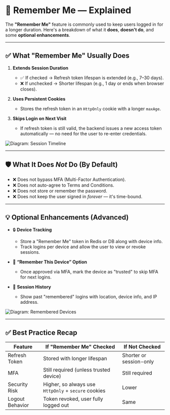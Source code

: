 
# 🧠 Remember Me — Explained

The **"Remember Me"** feature is commonly used to keep users logged in for a longer duration. Here's a breakdown of what it **does**, **doesn't do**, and some **optional enhancements**.

---

## ✅ What "Remember Me" Usually Does

1. **Extends Session Duration**
   - ✅ If checked → Refresh token lifespan is extended (e.g., 7–30 days).
   - ❌ If unchecked → Shorter lifespan (e.g., 1 day or ends when browser closes).

2. **Uses Persistent Cookies**
   - Stores the refresh token in an `HttpOnly` cookie with a longer `maxAge`.

3. **Skips Login on Next Visit**
   - If refresh token is still valid, the backend issues a new access token automatically — no need for the user to re-enter credentials.

![Diagram: Session Timeline](session_timeline.png)

---

## 🛡️ What It Does *Not* Do (By Default)

- ❌ Does not bypass MFA (Multi-Factor Authentication).
- ❌ Does not auto-agree to Terms and Conditions.
- ❌ Does not store or remember the password.
- ❌ Does not keep the user signed in *forever* — it's time-bound.

---

## 💡 Optional Enhancements (Advanced)

- 🔒 **Device Tracking**
  - Store a "Remember Me" token in Redis or DB along with device info.
  - Track logins per device and allow the user to view or revoke sessions.

- 🔁 **“Remember This Device” Option**
  - Once approved via MFA, mark the device as "trusted" to skip MFA for next logins.

- 📱 **Session History**
  - Show past "remembered" logins with location, device info, and IP address.

![Diagram: Remembered Devices](remembered_devices.png)

---

## ✅ Best Practice Recap

| Feature           | If "Remember Me" Checked | If Not Checked         |
|------------------|--------------------------|------------------------|
| Refresh Token     | Stored with longer lifespan | Shorter or session-only |
| MFA               | Still required (unless trusted device) | Still required |
| Security Risk     | Higher, so always use `HttpOnly` + `secure` cookies | Lower |
| Logout Behavior   | Token revoked, user fully logged out | Same |

